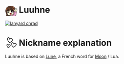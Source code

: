 <h1>
  <img 
    src="images/gif/hello.gif" alt="Hello" 
    width="40" height="auto" 
    style="position: absolute; margin-top: -3px;" 
  />
  <span style="margin-left: 45px;">
    Luuhne
  </span>
</h1>

<a href="https://discordlookup.com/user/1203421606521606269" title="Discord's Profile" target="_blank" rel="noopener">
  <img src="https://lanyard.cnrad.dev/api/1203421606521606269?hideActivity=whenNotUsed&showDisplayName=true&animated=true&theme=dark" alt="lanyard cnrad" />
</a>

<h1>
  <img 
    src="images/gif/hearts.gif" alt="Hearts" 
    width="40" height="auto" 
    style="position: absolute; margin-top: -3px;" 
  />
  <span style="margin-left: 45px;">
    Nickname explanation
  </span>
</h1>

Luuhne is based on [Lune](https://fr.wikipedia.org/wiki/Lune), a French word for [Moon](https://en.wikipedia.org/wiki/Moon) / Lua.

<!--
**Luuhne/Luuhne** is a ✨ _special_ ✨ repository because its `README.md` (this file) appears on your GitHub profile.

Here are some ideas to get you started:

- 🔭 I’m currently working on ...
- 🌱 I’m currently learning ...
- 👯 I’m looking to collaborate on ...
- 🤔 I’m looking for help with ...
- 💬 Ask me about ...
- 📫 How to reach me: ...
- 😄 Pronouns: ...
- ⚡ Fun fact: ...
-->
